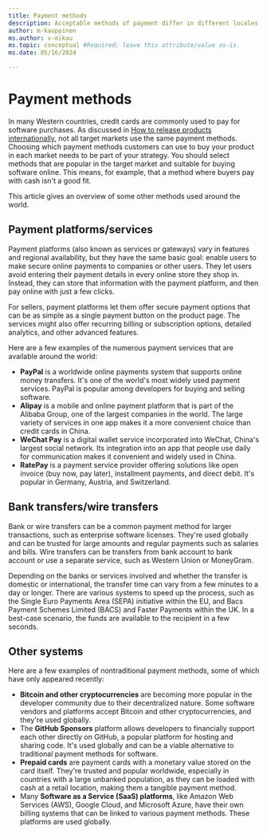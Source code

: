 ```yaml
---
title: Payment methods
description: Acceptable methods of payment differ in different locales.
author: m-kauppinen
ms.author: v-mikau
ms.topic: conceptual #Required; leave this attribute/value as-is.
ms.date: 05/16/2024

---
```


# Payment methods

In many Western countries, credit cards are commonly used to pay for software purchases. As discussed in [How to release products internationally](../methodology/how-to-release-products-internationally.md#payment-methods), not all target markets use the same payment methods. Choosing which payment methods customers can use to buy your product in each market needs to be part of your strategy. You should select methods that are popular in the target market and suitable for buying software online. This means, for example, that a method where buyers pay with cash isn't a good fit.

This article gives an overview of some other methods used around the world.

## Payment platforms/services  

Payment platforms (also known as services or gateways) vary in features and regional availability, but they have the same basic goal: enable users to make secure online payments to companies or other users. They let users avoid entering their payment details in every online store they shop in. Instead, they can store that information with the payment platform, and then pay online with just a few clicks.

For sellers, payment platforms let them offer secure payment options that can be as simple as a single payment button on the product page. The services might also offer recurring billing or subscription options, detailed analytics, and other advanced features.

Here are a few examples of the numerous payment services that are available around the world:

- **PayPal** is a worldwide online payments system that supports online money transfers. It's one of the world's most widely used payment services. PayPal is popular among developers for buying and selling software.
- **Alipay** is a mobile and online payment platform that is part of the Alibaba Group, one of the largest companies in the world. The large variety of services in one app makes it a more convenient choice than credit cards in China.
- **WeChat Pay** is a digital wallet service incorporated into WeChat, China's largest social network. Its integration into an app that people use daily for communication makes it convenient and widely used in China.
- **RatePay** is a payment service provider offering solutions like open invoice (buy now, pay later), installment payments, and direct debit. It's popular in Germany, Austria, and Switzerland.

## Bank transfers/wire transfers

Bank or wire transfers can be a common payment method for larger transactions, such as enterprise software licenses. They're used globally and can be trusted for large amounts and regular payments such as salaries and bills. Wire transfers can be transfers from bank account to bank account or use a separate service, such as Western Union or MoneyGram.

Depending on the banks or services involved and whether the transfer is domestic or international, the transfer time can vary from a few minutes to a day or longer. There are various systems to speed up the process, such as the Single Euro Payments Area (SEPA) initiative within the EU, and Bacs Payment Schemes Limited (BACS) and Faster Payments within the UK. In a best-case scenario, the funds are available to the recipient in a few seconds.

## Other systems

Here are a few examples of nontraditional payment methods, some of which have only appeared recently:

- **Bitcoin and other cryptocurrencies** are becoming more popular in the developer community due to their decentralized nature. Some software vendors and platforms accept Bitcoin and other cryptocurrencies, and they're used globally.
- The **GitHub Sponsors** platform allows developers to financially support each other directly on GitHub, a popular platform for hosting and sharing code. It's used globally and can be a viable alternative to traditional payment methods for software.
- **Prepaid cards** are payment cards with a monetary value stored on the card itself. They're trusted and popular worldwide, especially in countries with a large unbanked population, as they can be loaded with cash at a retail location, making them a tangible payment method.
- Many **Software as a Service (SaaS) platforms**, like Amazon Web Services (AWS), Google Cloud, and Microsoft Azure, have their own billing systems that can be linked to various payment methods. These platforms are used globally.

